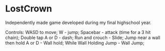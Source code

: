# LostCrown
Independently made game developed during my final highschool year. 

Controls: 
WASD to move;
W - jump;
Spacebar - attack (time for a 3 hit chain);
Double tap A or D - dash;
Run and crouch - Slide;
Jump near a wall then hold A or D - Wall hold; 
While Wall Holding Jump - Wall Jump;
